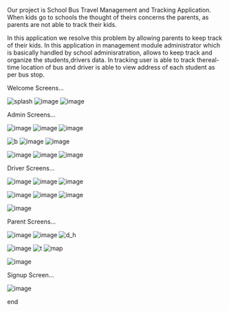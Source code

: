 Our project is School Bus Travel Management and Tracking Application.
When kids go to schools the thought of theirs concerns the parents, as parents are not able to track their kids.  

In this application we resolve this problem by allowing parents to keep track of their kids. 
In this application in management module administrator which is basically handled by school adminisratration, allows to keep track and organize the students,drivers data. In tracking user is able to track thereal-time location of bus and driver is able to view address of each student as per bus stop.

Welcome Screens...

![splash](https://user-images.githubusercontent.com/88608063/228934461-4fa0a944-c847-4f22-91a4-4b35e7b74f8c.PNG)    ![image](https://user-images.githubusercontent.com/88608063/228936523-cb065ac8-d9f6-4c7c-b064-11cda8f9f763.png)    ![image](https://user-images.githubusercontent.com/88608063/228936941-4dc4720b-a43b-47f3-a542-b71c6d9446b8.png)

Admin Screens...

![image](https://user-images.githubusercontent.com/88608063/228937432-04db74c4-9f7d-4985-965e-6522e987dfb3.png)    ![image](https://user-images.githubusercontent.com/88608063/228937889-cf873d8b-c569-4741-b0d2-a0f34134e408.png)    ![image](https://user-images.githubusercontent.com/88608063/228938349-7eab4d86-e57f-4715-9212-e7ea66e173d2.png)

![b](https://user-images.githubusercontent.com/88608063/228939841-969752c2-569e-462e-a42a-cc02dcb08557.PNG)    ![image](https://user-images.githubusercontent.com/88608063/228940067-4c90b77c-dd2c-40c8-9593-2e392e161b44.png)   ![image](https://user-images.githubusercontent.com/88608063/228940366-d29cbe86-67fa-4ce2-a334-a2c7a939464c.png)

![image](https://user-images.githubusercontent.com/88608063/228940752-e815a768-e43a-4895-9d7d-bede4a6fec91.png)    ![image](https://user-images.githubusercontent.com/88608063/228944351-bfe4aae2-edad-4762-b4ce-ff8bcf520bc9.png)
    ![image](https://user-images.githubusercontent.com/88608063/228941001-7353ad81-bd64-4548-a6b2-b5f2f7bc3fee.png)

Driver Screens...

![image](https://user-images.githubusercontent.com/88608063/228941336-87097a49-c735-42e1-a92a-afdbad4d9886.png)    ![image](https://user-images.githubusercontent.com/88608063/228941542-62d738d2-479d-461b-ace4-f22cd4737ecc.png)   ![image](https://user-images.githubusercontent.com/88608063/228942117-35a075f6-e653-443f-982f-197f4fc02bc9.png)

![image](https://user-images.githubusercontent.com/88608063/228942479-1cf4c12b-371a-4a25-ab5e-7312aeb85dda.png)    ![image](https://user-images.githubusercontent.com/88608063/228942922-7d134c46-10fe-4086-b783-0d7ab9620bb8.png)    ![image](https://user-images.githubusercontent.com/88608063/228943440-593b769b-24d4-4f6d-a298-87b84fb57ad8.png)

![image](https://user-images.githubusercontent.com/88608063/228943809-a3c4fbb9-bf33-4c42-8d00-63f10bbd7b7c.png)

Parent Screens...

![image](https://user-images.githubusercontent.com/88608063/228944864-04a7e870-5ce8-4db2-84a0-080c30051ccf.png)    ![image](https://user-images.githubusercontent.com/88608063/228947847-793c18f7-d363-4370-89e9-978bbc76df0b.png)    ![d_h](https://user-images.githubusercontent.com/88608063/228948231-a4a4632a-ad51-42a8-9425-174cc187e32c.PNG)

![image](https://user-images.githubusercontent.com/88608063/228948425-e818f8be-bb6d-4672-ba17-1a7ff87b1565.png)    ![t](https://user-images.githubusercontent.com/88608063/228948504-f150f4c9-0d8f-4f98-a8a7-0b0de0ade5d8.PNG)    ![map](https://user-images.githubusercontent.com/88608063/228948551-355ba835-4fb6-4ed8-b3ae-a62df732716d.PNG)

![image](https://user-images.githubusercontent.com/88608063/228948705-d875eee7-b645-4bcd-9683-6fc077e52352.png)

Signup Screen...

![image](https://user-images.githubusercontent.com/88608063/228949111-a1e7ce24-d95b-4d16-b79e-4caf7ef44924.png)

end

















